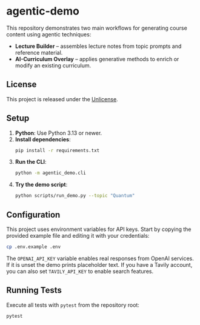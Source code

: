 # agentic-demo

This repository demonstrates two main workflows for generating course content using agentic techniques:

* **Lecture Builder** – assembles lecture notes from topic prompts and reference material.
* **AI-Curriculum Overlay** – applies generative methods to enrich or modify an existing curriculum.

## License

This project is released under the [Unlicense](LICENSE).

## Setup

1. **Python**: Use Python 3.13 or newer.
2. **Install dependencies**:
   ```bash
   pip install -r requirements.txt
   ```
3. **Run the CLI**:
   ```bash
   python -m agentic_demo.cli
   ```
4. **Try the demo script**:
   ```bash
   python scripts/run_demo.py --topic "Quantum" 
   ```

## Configuration

This project uses environment variables for API keys. Start by copying the
provided example file and editing it with your credentials:

```bash
cp .env.example .env
```

The `OPENAI_API_KEY` variable enables real responses from OpenAI services. If it
is unset the demo prints placeholder text. If you have a Tavily account, you can also set `TAVILY_API_KEY` to enable
search features.

## Running Tests

Execute all tests with `pytest` from the repository root:

```bash
pytest
```

